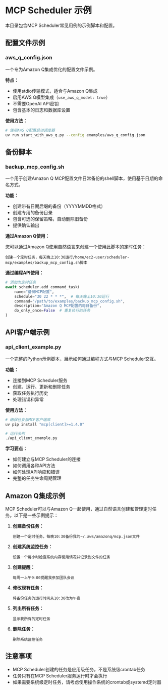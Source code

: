 # MCP Scheduler 示例

本目录包含MCP Scheduler常见用例的示例脚本和配置。

## 配置文件示例

### aws_q_config.json

一个专为Amazon Q集成优化的配置文件示例。

**特点：**
- 使用stdio传输模式，适合与Amazon Q集成
- 启用AWS Q模型集成（`use_aws_q_model: true`）
- 不需要OpenAI API密钥
- 包含基本的日志和数据库设置

**使用方法：**

```bash
# 使用AWS Q配置启动调度器
uv run start_with_aws_q.py --config examples/aws_q_config.json
```

## 备份脚本

### backup_mcp_config.sh

一个用于创建Amazon Q MCP配置文件日常备份的shell脚本，使用基于日期的命名方式。

**功能：**
- 创建带有日期后缀的备份（YYYYMMDD格式）
- 创建专用的备份目录
- 包含可选的保留策略，自动删除旧备份
- 提供确认输出

**通过Amazon Q使用：**

您可以通过Amazon Q使用自然语言来创建一个使用此脚本的定时任务：

```
创建一个定时任务，每天晚上10:30运行/home/ec2-user/scheduler-mcp/examples/backup_mcp_config.sh脚本
```

**通过编程API使用：**

```python
# 添加为定时任务
await scheduler.add_command_task(
    name="备份MCP配置",
    schedule="30 22 * * *",  # 每天晚上10:30运行
    command="/path/to/examples/backup_mcp_config.sh",
    description="Amazon Q MCP配置的每日备份",
    do_only_once=False  # 重复执行的任务
)
```

## API客户端示例

### api_client_example.py

一个完整的Python示例脚本，展示如何通过编程方式与MCP Scheduler交互。

**功能：**
- 连接到MCP Scheduler服务
- 创建、运行、更新和删除任务
- 获取任务执行历史
- 处理错误和异常

**使用方法：**

```bash
# 确保已安装MCP客户端库
uv pip install "mcp[client]>=1.4.0"

# 运行示例
./api_client_example.py
```

**学习要点：**
- 如何建立与MCP Scheduler的连接
- 如何调用各种API方法
- 如何处理API响应和错误
- 完整的任务生命周期管理

## Amazon Q集成示例

MCP Scheduler可以与Amazon Q一起使用，通过自然语言创建和管理定时任务。以下是一些示例提示：

1. **创建备份任务：**
   ```
   创建一个定时任务，每晚10:30备份我的~/.aws/amazonq/mcp.json文件
   ```

2. **创建系统监控任务：**
   ```
   设置一个每小时检查系统内存使用情况并记录到文件的任务
   ```

3. **创建提醒：**
   ```
   每周一上午9:00提醒我参加团队会议
   ```

4. **修改现有任务：**
   ```
   将备份任务的运行时间从10:30改为午夜
   ```

5. **列出所有任务：**
   ```
   显示我所有的定时任务
   ```

6. **删除任务：**
   ```
   删除系统监控任务
   ```

## 注意事项

- MCP Scheduler创建的任务是应用级任务，不是系统级crontab任务
- 任务只有在MCP Scheduler服务运行时才会执行
- 如果需要系统级定时任务，请考虑使用操作系统的crontab或systemd定时器

